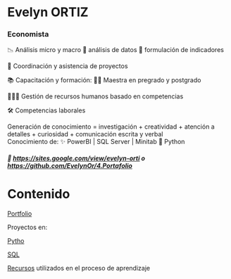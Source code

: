 # Evelyn ORTIZ
### Economista



📉  Análisis micro y macro     🧾 análisis de datos          📍 formulación de indicadores

📏 Coordinación y asistencia de proyectos

📚  Capacitación y formación: 👩‍🏫 
    Maestra en pregrado y postgrado

🧑‍🤝‍🧑 Gestión de recursos humanos basado en competencias



🛠️ Competencias laborales 

   Generación de conocimiento = investigación + creatividad + atención a detalles + curiosidad + comunicación escrita y verbal  
   Conocimiento de:  ✨ PowerBI   |  SQL Server  |   Minitab      🐍 Python  
   
 ##### 💼 https://sites.google.com/view/evelyn-orti o https://github.com/EvelynOr/4.Portafolio 




# Contenido

[Portfolio](https://github.com/EvelynOr/4.Portafolio)

Proyectos en: 

[Pytho](https://github.com/EvelynOr/Python)

[SQL](https://github.com/EvelynOr/SQL)

[Recursos](https://github.com/EvelynOr/Publicaciones) utilizados en el proceso de aprendizaje

